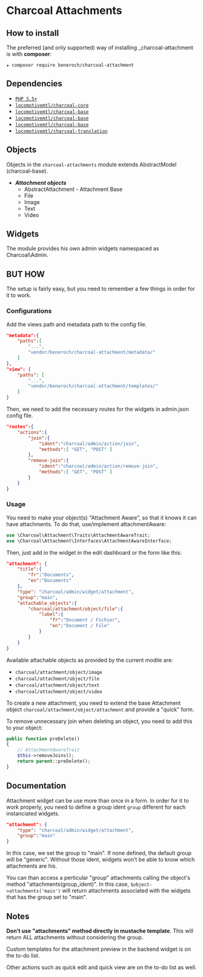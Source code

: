 Charcoal Attachments
====================

## How to install

The preferred (and only supported) way of installing _charcoal-attachment is with **composer**:

```shell
★ composer require beneroch/charcoal-attachment
```


## Dependencies

- [`PHP 5.5+`](http://php.net)
- [`locomotivemtl/charcoal-core`](https://github.com/locomotivemtl/charcoal-core)
- [`locomotivemtl/charcoal-base`](https://github.com/locomotivemtl/charcoal-base)
- [`locomotivemtl/charcoal-base`](https://github.com/locomotivemtl/charcoal-admin)
- [`locomotivemtl/charcoal-base`](https://github.com/locomotivemtl/charcoal-ui)
- [`locomotivemtl/charcoal-translation`](https://github.com/locomotivemtl/charcoal-translation)

## Objects

Objects in the `charcoal-attachments` module extends AbstractModel (charcoal-base).

- ***Attachment objects***
	- AbstractAttachment - Attachment Base
	- File
	- Image
	- Text
	- Video

## Widgets

The module provides his own admin widgets namespaced as Charcoal\Admin.

## BUT HOW

The setup is fairly easy, but you need to remember a few things in order for it to work.

### Configurations

Add the views path and metadata path to the config file.
```json
"metadata":{
    "paths":[
        "...",
        "vendor/beneroch/charcoal-attachment/metadata/"
    ]
},
"view": {
    "paths": [
        "...",
        "vendor/beneroch/charcoal-attachment/templates/"
    ]
}
```

Then, we need to add the necessary routes for the widgets in admin.json config file.
```json
"routes":{
    "actions":{
        "join":{
            "ident":"charcoal/admin/action/join",
            "methods":[ "GET", "POST" ]
        },
        "remove-join":{
            "ident":"charcoal/admin/action/remove-join",
            "methods":[ "GET", "POST" ]
        }
    }
}
```



### Usage

You need to make your object(s) "Attachment Aware", so that it knows it can have attachments. To do that, use/implement attachmentAware:
```php
use \Charcoal\Attachment\Traits\AttachmentAwareTrait;
use \Charcoal\Attachment\Interfaces\AttachmentAwareInterface;
```

Then, just add in the widget in the edit dashboard or the form like this:
```json
"attachment": {
    "title":{
        "fr":"Documents",
        "en":"Documents"
    },
    "type": "charcoal/admin/widget/attachment",
    "group":"main",
    "attachable_objects":{
        "charcoal/attachment/object/file":{
            "label":{
                "fr":"Document / Fichier",
                "en":"Document / File"
            }
        }
    }
}
```

Available attachable objects as provided by the current modile are:

- `charcoal/attachment/object/image`
- `charcoal/attachment/object/file`
- `charcoal/attachment/object/text`
- `charcoal/attachment/object/video`

To create a new attachment, you need to extend the base Attachment object `charcoal/attachment/object/attachment` and provide a "quick" form.

To remove unnecessary join when deleting an object, you need to add this to your object:
```php
public function preDelete()
{
    // AttachmentAwareTrait
    $this->removeJoins();
    return parent::preDelete();
}
```

## Documentation
Attachment widget can be use more than once in a form. In order for it to work properly, you need to define a group ident `group` different for each instanciated widgets.
```json
"attachment": {
    "type": "charcoal/admin/widget/attachment",
    "group":"main"
}
```
In this case, we set the group to "main". If none defined, the default group will be "generic". Without those ident, widgets won't be able to know which attachments are his.

You can than access a perticular "group" attachments calling the object's method "attachments(group_ident)". In this case, `$object->attachments('main')` will return attachments associated with the widgets that has the group set to "main".

## Notes

**Don't use "attachments" method directly in mustache template**. This will return ALL attachments without considering the group.

Custom templates for the attachment preview in the backend widget is on the to-do list.

Other actions such as quick edit and quick view are on the to-do list as well.
